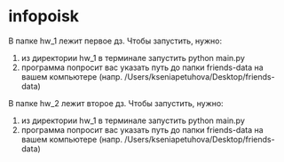 # infopoisk
В папке hw_1 лежит первое дз.
Чтобы запустить, нужно:
1) из директории hw_1 в терминале запустить python main.py
2) программа попросит вас указать путь до папки friends-data на вашем компьютере (напр. /Users/kseniapetuhova/Desktop/friends-data)

В папке hw_2 лежит второе дз.
Чтобы запустить, нужно:
1) из директории hw_1 в терминале запустить python main.py
2) программа попросит вас указать путь до папки friends-data на вашем компьютере (напр. /Users/kseniapetuhova/Desktop/friends-data)
